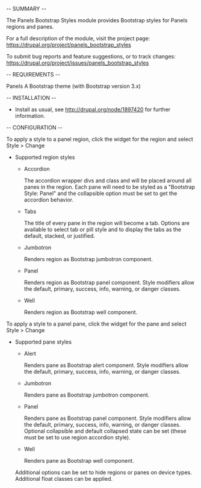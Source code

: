 -- SUMMARY --

The Panels Bootstrap Styles module provides Bootstrap styles for Panels regions
and panes.

For a full description of the module, visit the project page:
  https://drupal.org/project/panels_bootstrap_styles

To submit bug reports and feature suggestions, or to track changes:
  https://drupal.org/project/issues/panels_bootstrap_styles


-- REQUIREMENTS --

Panels
A Bootstrap theme (with Bootstrap version 3.x)


-- INSTALLATION --

* Install as usual, see http://drupal.org/node/1897420 for further information.


-- CONFIGURATION --

To apply a style to a panel region, click the widget for the region and select
Style > Change

* Supported region styles

  - Accordion

    The accordion wrapper divs and class and will be placed around all panes
    in the region. Each pane will need to be styled as a "Bootstrap Style: Panel"
    and the collapsible option must be set to get the accordion behavior.

  - Tabs

    The title of every pane in the region will become a tab. Options are
    available to select tab or pill style and to display the tabs as the
    default, stacked, or justified.

  - Jumbotron

    Renders region as Bootstrap jumbotron component.

  - Panel

    Renders region as Bootstrap panel component. Style modifiers allow the
    default, primary, success, info, warning, or danger classes.

  - Well

    Renders region as Bootstrap well component.

To apply a style to a panel pane, click the widget for the pane and select
Style > Change

* Supported pane styles

  - Alert

    Renders pane as Bootstrap alert component. Style modifiers allow the default,
    primary, success, info, warning, or danger classes.

  - Jumbotron

    Renders pane as Bootstrap jumbotron component.

  - Panel

    Renders pane as Bootstrap panel component. Style modifiers allow the default,
    primary, success, info, warning, or danger classes. Optional collapsible and
    default collapsed state can be set (these must be set to use region accordion
    style).

  - Well

    Renders pane as Bootstrap well component.

  Additional options can be set to hide regions or panes on device types.
  Additional float classes can be applied.
